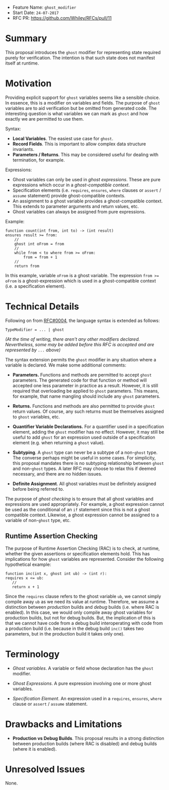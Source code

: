 - Feature Name: `ghost_modifier`
- Start Date: `24-07-2017`
- RFC PR: https://github.com/Whiley/RFCs/pull/11

# Summary

This proposal introduces the `ghost` modifier for representing state
required purely for verification.  The intention is that such state
does not manifest itself at runtime.

# Motivation

Providing explicit support for `ghost` variables seems like a sensible
choice.  In essence, this is a modifier on variables and fields.  The
purpose of `ghost` variables are to aid verification but be omitted
from generated code.  The interesting question is what variables we
can mark as `ghost` and how exactly we are permitted to use them.

Syntax:

- **Local Variables**.  The easiest use case for `ghost`.
- **Record Fields**.  This is important to allow complex data structure invariants.
- **Parameters / Returns**.  This may be considered useful for dealing
  with termination, for example.

Expressions:

- Ghost variables can only be used in _ghost expressions_.  These are
  pure expressions which occur in a _ghost-compatible context_.
- Specification elements (i.e. `requires`, `ensures`, `where` clauses
  or `assert` / `assume` statement) provide ghost-compatible contexts.
- An assignment to a ghost variable provides a ghost-compatible
  context.  This extends to parameter arguments and return values, etc.
- Ghost variables can always be assigned from pure expressions.

Example:

```
function count(int from, int to) -> (int result)
ensures result >= from:
    //
    ghost int oFrom = from
    //
    while from < to where from >= oFrom:
        from = from + 1
    //
    return from
```

In this example, variable `oFrom` is a ghost variable.  The
expression `from >= oFrom` is a ghost-expression which is used in a
ghost-compatible context (i.e. a specification element).

# Technical Details

Following on from
[RFC#0004](https://github.com/Whiley/RFCs/blob/master/text/0004-type-modifiers.md),
the language syntax is extended as follows:

```
TypeModifier = ... | ghost
```

_(At the time of writing, there aren't any other modifiers declared.
Nevertheless, some may be added before this RFC is accepted and are
represented by `...` above)_

The syntax extension permits the `ghost` modifier in any situation
where a variable is declared.  We make some additional comments:

- **Parameters.**  Functions and methods are permitted to accept
  `ghost` parameters.  The generated code for that function or method
  will accepted one less parameter in practice as a result.  However,
  it is still required that overloading be applied to `ghost`
  parameters.  This means, for example, that name mangling should
  include any `ghost` parameters.

- **Returns.**  Functions and methods are also permitted to provide
  `ghost` return values.  Of course, any such returns must be
  themselves assigned to `ghost` variables, etc.

- **Quantifier Variable Declarations.** For a quantifier used in a
  specification element, adding the `ghost` modifier has no effect.
  However, it may still be useful to add `ghost` for an expression
  used outside of a specification element (e.g. when returning a
  `ghost` value).

- **Subtyping**.  A `ghost` type can never be a subtype of a
  non-`ghost` type.  The converse perhaps might be useful in some
  cases.  For simplicity, this proposal mandates there is no subtyping
  relationship between `ghost` and non-`ghost` types.  A later RFC may
  choose to relax this if deemed necessary, and there are no hidden
  issues.

- **Definite Assignment**.  All ghost variables must be definitely
  assigned before being referred to.

The purpose of *ghost checking* is to ensure that all ghost variables
and expressions are used appropriately.  For example, a ghost
expression cannot be used as the conditional of an `if` statement
since this is not a ghost compatible context.  Likewise, a ghost
expression cannot be assigned to a variable of non-`ghost` type, etc.

## Runtime Assertion Checking

The purpose of Runtime Assertion Checking (RAC) is to check, at
runtime, whether the given assertions or specification elements hold.
This has implications for how `ghost` variables are represented.
Consider the following hypothetical example:

```
function inc(int x, ghost int ub) -> (int r):
requires x <= ub:
   //
   return x + 1
```

Since the `requires` clause refers to the ghost variable `ub`, we
cannot simply compile away `ub` as we need its value at runtime.
Therefore, we assume a distinction between _production_ builds and
_debug_ builds (i.e. where RAC is enabled).  In this case, we would
only compile away ghost variables for production builds, but not for
debug builds.  But, the implication of this is that we cannot have
code from a debug build interoperating with code from a production
build (i.e. because in the debug build `inc()` takes two parameters,
but in the production build it takes only one).

# Terminology

- *Ghost variables*.  A variable or field whose declaration has the
`ghost` modifier.

- *Ghost Expressions*.  A pure expression involving one or more ghost
variables.

- *Specification Element*.  An expression used in a `requires`,
  `ensures`, `where` clause or `assert` / `assume` statement.

# Drawbacks and Limitations

- **Production vs Debug Builds**.  This proposal results in a strong
  distinction between production builds (where RAC is disabled) and
  debug builds (where it is enabled).

# Unresolved Issues

None.
